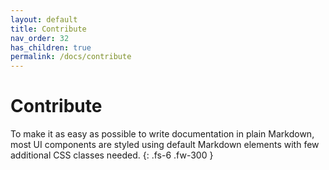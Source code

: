 ```yaml
---
layout: default
title: Contribute
nav_order: 32
has_children: true
permalink: /docs/contribute
---
```


# Contribute

To make it as easy as possible to write documentation in plain Markdown, most UI components are styled using default Markdown elements with few additional CSS classes needed.
{: .fs-6 .fw-300 }
